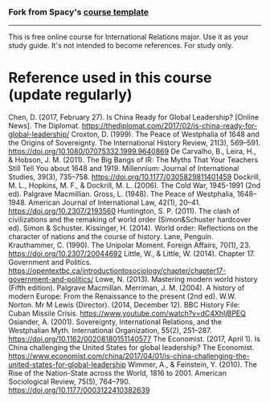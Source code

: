 ### Fork from Spacy's [course template](https://github.com/ines/course-starter-python)

---

This is free online course for International Relations major. Use it as your study guide. It's not intended to become references. For study only.

# Reference used in this course (update regularly)

Chen, D. (2017, February 27). Is China Ready for Global Leadership? [Online News]. The Diplomat. https://thediplomat.com/2017/02/is-china-ready-for-global-leadership/
Croxton, D. (1999). The Peace of Westphalia of 1648 and the Origins of Sovereignty. The International History Review, 21(3), 569–591. https://doi.org/10.1080/07075332.1999.9640869
De Carvalho, B., Leira, H., & Hobson, J. M. (2011). The Big Bangs of IR: The Myths That Your Teachers Still Tell You about 1648 and 1919. Millennium: Journal of International Studies, 39(3), 735–758. https://doi.org/10.1177/0305829811401459
Dockrill, M. L., Hopkins, M. F., & Dockrill, M. L. (2006). The Cold War, 1945-1991 (2nd ed). Palgrave Macmillian.
Gross, L. (1948). The Peace of Westphalia, 1648–1948. American Journal of International Law, 42(1), 20–41. https://doi.org/10.2307/2193560
Huntington, S. P. (2011). The clash of civilizations and the remaking of world order (Simon&Schuster hardcover ed). Simon & Schuster.
Kissinger, H. (2014). World order: Reflections on the character of nations and the course of history. Lane, Penguin.
Krauthammer, C. (1990). The Unipolar Moment. Foreign Affairs, 70(1), 23. https://doi.org/10.2307/20044692
Little, W., & Little, W. (2014). Chapter 17. Government and Politics. https://opentextbc.ca/introductiontosociology/chapter/chapter17-government-and-politics/
Lowe, N. (2013). Mastering modern world history (Fifth edition). Palgrave Macmillan.
Merriman, J. M. (2004). A history of modern Europe: From the Renaissance to the present (2nd ed). W.W. Norton.
Mr M Lewis (Director). (2014, December 12). BBC History File: Cuban Missile Crisis. https://www.youtube.com/watch?v=dC4XhIjBPEQ
Osiander, A. (2001). Sovereignty, International Relations, and the Westphalian Myth. International Organization, 55(2), 251–287. https://doi.org/10.1162/00208180151140577
The Economist. (2017, April 1). Is China challenging the United States for global leadership? The Economist. https://www.economist.com/china/2017/04/01/is-china-challenging-the-united-states-for-global-leadership
Wimmer, A., & Feinstein, Y. (2010). The Rise of the Nation-State across the World, 1816 to 2001. American Sociological Review, 75(5), 764–790. https://doi.org/10.1177/0003122410382639
